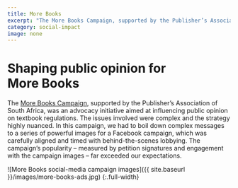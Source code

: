 ```yaml
---
title: More Books
excerpt: "The More Books Campaign, supported by the Publisher’s Association of South Africa, was an advocacy initiative aimed at influencing public opinion on textbook regulations."
category: social-impact
image: none
---
```


# Shaping public opinion for More&nbsp;Books

The [More Books Campaign](http://morebooks.co.za), supported by the Publisher’s Association of South Africa, was an advocacy initiative aimed at influencing public opinion on textbook regulations. The issues involved were complex and the strategy highly nuanced. In this campaign, we had to boil down complex messages to a series of powerful images for a Facebook campaign, which was carefully aligned and timed with behind-the-scenes lobbying. The campaign’s popularity – measured by petition signatures and engagement with the campaign images – far exceeded our expectations.

![More Books social-media campaign images]({{ site.baseurl }}/images/more-books-ads.jpg)
{:.full-width}
